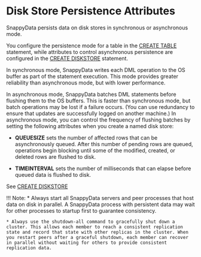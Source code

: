# Disk Store Persistence Attributes

SnappyData persists data on disk stores in synchronous or asynchronous mode.

You configure the persistence mode for a table in the [CREATE TABLE](../../../reference/sql_reference/create-table.md) statement, while attributes to control asynchronous persistence are configured in the [CREATE DISKSTORE](../../../reference/sql_reference/create-diskstore.md) statement.

In synchronous mode, SnappyData writes each DML operation to the OS buffer as part of the statement execution. This mode provides greater reliability than asynchronous mode, but with lower performance.

In asynchronous mode, SnappyData batches DML statements before flushing them to the OS buffers. This is faster than synchronous mode, but batch operations may be lost if a failure occurs. (You can use redundancy to ensure that updates are successfully logged on another machine.) In asynchronous mode, you can control the frequency of flushing batches by setting the following attributes when you create a named disk store:

-   **QUEUESIZE** sets the number of affected rows that can be asynchronously queued. After this number of pending rows are queued, operations begin blocking until some of the modified, created, or deleted rows are flushed to disk.

-   **TIMEINTERVAL** sets the number of milliseconds that can elapse before queued data is flushed to disk.

See [CREATE DISKSTORE](../../../reference/sql_reference/create-diskstore.md)

!!! Note:
	* Always start all SnappyData servers and peer processes that host data on disk in parallel. A SnappyData process with persistent data may wait for other processes to startup first to guarantee consistency.

	* Always use the shutdown-all command to gracefully shut down a cluster. This allows each member to reach a consistent replication state and record that state with other replicas in the cluster. When you restart peers after a graceful shutdown, each member can recover in parallel without waiting for others to provide consistent replication data.

